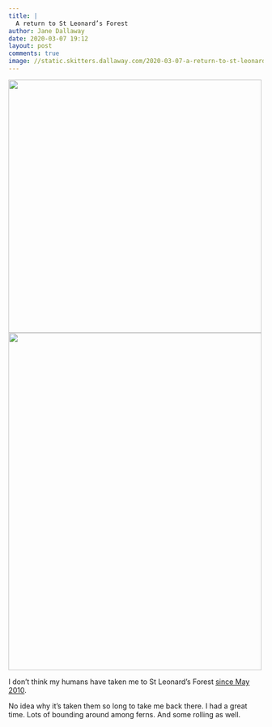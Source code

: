 ```yaml
---
title: |
  A return to St Leonard’s Forest
author: Jane Dallaway
date: 2020-03-07 19:12
layout: post
comments: true
image: //static.skitters.dallaway.com/2020-03-07-a-return-to-st-leonard-s-forest-thumb-1-IMG-0320.JPG
---
```


<div>
  <a href="//static.skitters.dallaway.com/2020-03-07-a-return-to-st-leonard-s-forest-fullsize-1-IMG-0320.JPG">
    <img src="//static.skitters.dallaway.com/2020-03-07-a-return-to-st-leonard-s-forest-thumb-1-IMG-0320.JPG" width="500" height="500"/>
  </a>
</div><div>
  <a href="//static.skitters.dallaway.com/2020-03-07-a-return-to-st-leonard-s-forest-fullsize-2-IMG-0322.JPG">
    <img src="//static.skitters.dallaway.com/2020-03-07-a-return-to-st-leonard-s-forest-thumb-2-IMG-0322.JPG" width="500" height="667"/>
  </a>
</div>

I don’t think my humans have taken me to St Leonard’s Forest [since May 2010](/blog/at-st-leonard-s-forest).

No idea why it’s taken them so long to take me back there. 
I had a great time.
Lots of bounding around among ferns. 
And some rolling as well.
